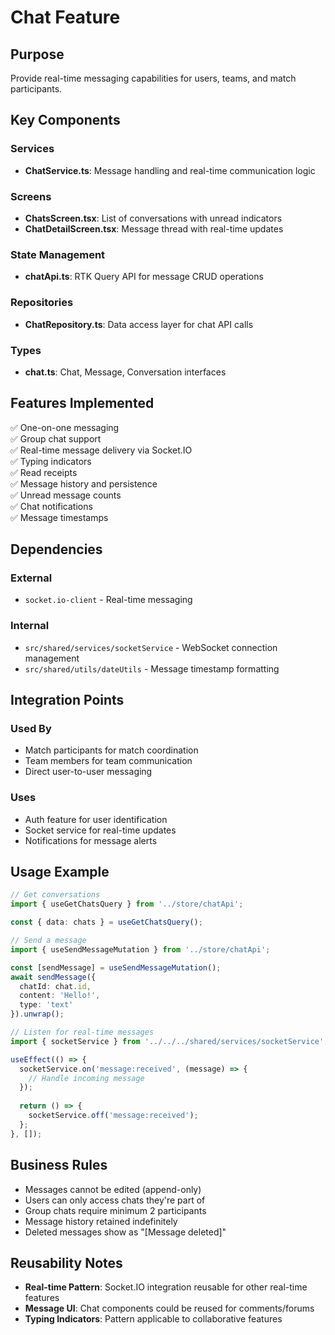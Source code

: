 # Chat Feature

## Purpose
Provide real-time messaging capabilities for users, teams, and match participants.

## Key Components

### Services
- **ChatService.ts**: Message handling and real-time communication logic

### Screens
- **ChatsScreen.tsx**: List of conversations with unread indicators
- **ChatDetailScreen.tsx**: Message thread with real-time updates

### State Management
- **chatApi.ts**: RTK Query API for message CRUD operations

### Repositories
- **ChatRepository.ts**: Data access layer for chat API calls

### Types
- **chat.ts**: Chat, Message, Conversation interfaces

## Features Implemented

✅ One-on-one messaging  
✅ Group chat support  
✅ Real-time message delivery via Socket.IO  
✅ Typing indicators  
✅ Read receipts  
✅ Message history and persistence  
✅ Unread message counts  
✅ Chat notifications  
✅ Message timestamps

## Dependencies

### External
- `socket.io-client` - Real-time messaging

### Internal
- `src/shared/services/socketService` - WebSocket connection management
- `src/shared/utils/dateUtils` - Message timestamp formatting

## Integration Points

### Used By
- Match participants for match coordination
- Team members for team communication
- Direct user-to-user messaging

### Uses
- Auth feature for user identification
- Socket service for real-time updates
- Notifications for message alerts

## Usage Example

```typescript
// Get conversations
import { useGetChatsQuery } from '../store/chatApi';

const { data: chats } = useGetChatsQuery();

// Send a message
import { useSendMessageMutation } from '../store/chatApi';

const [sendMessage] = useSendMessageMutation();
await sendMessage({
  chatId: chat.id,
  content: 'Hello!',
  type: 'text'
}).unwrap();

// Listen for real-time messages
import { socketService } from '../../../shared/services/socketService';

useEffect(() => {
  socketService.on('message:received', (message) => {
    // Handle incoming message
  });
  
  return () => {
    socketService.off('message:received');
  };
}, []);
```

## Business Rules

- Messages cannot be edited (append-only)
- Users can only access chats they're part of
- Group chats require minimum 2 participants
- Message history retained indefinitely
- Deleted messages show as "[Message deleted]"

## Reusability Notes

- **Real-time Pattern**: Socket.IO integration reusable for other real-time features
- **Message UI**: Chat components could be reused for comments/forums
- **Typing Indicators**: Pattern applicable to collaborative features
